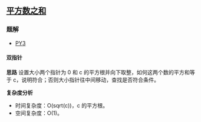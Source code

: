 ## [平方数之和](https://leetcode-cn.com/problems/sum-of-square-numbers/)

### 题解
+ [PY3](../../py3/640/633.py)

#### 双指针
**思路**
设置大小两个指针为 0 和 c 的平方根并向下取整，如何这两个数的平方和等于 c，说明符合；否则大小指针往中间移动，查找是否符合条件。

**复杂度分析**
+ 时间复杂度：O(sqrt(c))，c 的平方根。  
+ 空间复杂度：O(1)。